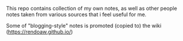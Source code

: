 This repo contains collection of my own notes, as well as other people notes taken from various sources that i feel useful for me.

Some of "blogging-style" notes is promoted (copied to) the wiki (https://rendoaw.github.io/)
